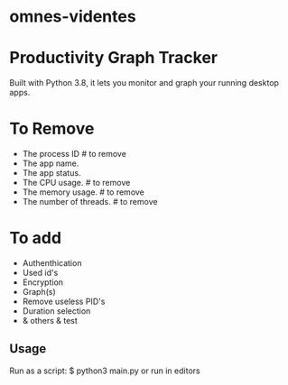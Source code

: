 # omnes-videntes
# Productivity Graph Tracker

Built with Python 3.8, it lets you monitor and graph your running desktop apps.

# To Remove

- The process ID # to remove
- The app name.
- The app status.
- The CPU usage. # to remove
- The memory usage. # to remove
- The number of threads. # to remove

# To add

- Authenthication
- Used id's
- Encryption 
- Graph(s)
- Remove useless PID's
- Duration selection
- & others & test


## Usage

Run as a script:
$ python3 main.py
or run in  editors
